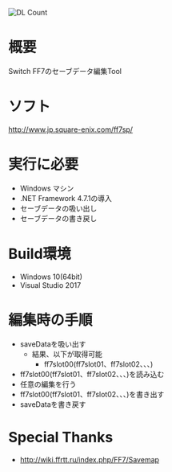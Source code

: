 ![DL Count](https://img.shields.io/github/downloads/turtle-insect/FF7/total.svg)

# 概要
Switch FF7のセーブデータ編集Tool

# ソフト
http://www.jp.square-enix.com/ff7sp/

# 実行に必要
* Windows マシン
* .NET Framework 4.7.1の導入
* セーブデータの吸い出し
* セーブデータの書き戻し

# Build環境
* Windows 10(64bit)
* Visual Studio 2017

# 編集時の手順
* saveDataを吸い出す
   * 結果、以下が取得可能
      * ff7slot00(ff7slot01、ff7slot02、、、)
* ff7slot00(ff7slot01、ff7slot02、、、)を読み込む
* 任意の編集を行う
* ff7slot00(ff7slot01、ff7slot02、、、)を書き出す
* saveDataを書き戻す

# Special Thanks
* http://wiki.ffrtt.ru/index.php/FF7/Savemap
